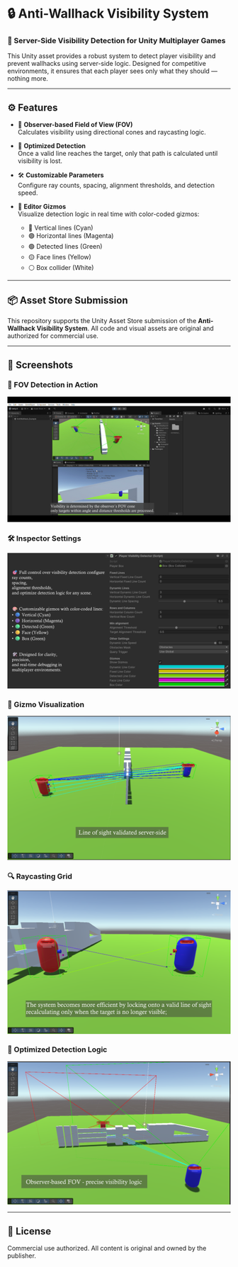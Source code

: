 # 🔒 Anti-Wallhack Visibility System

### 🧠 Server-Side Visibility Detection for Unity Multiplayer Games

This Unity asset provides a robust system to detect player visibility and prevent wallhacks using server-side logic. Designed for competitive environments, it ensures that each player sees only what they should — nothing more.

---

## ⚙️ Features

- 🎯 **Observer-based Field of View (FOV)**  
  Calculates visibility using directional cones and raycasting logic.

- 🧠 **Optimized Detection**  
  Once a valid line reaches the target, only that path is calculated until visibility is lost.

- 🛠️ **Customizable Parameters**  
  Configure ray counts, spacing, alignment thresholds, and detection speed.

- 🎨 **Editor Gizmos**  
  Visualize detection logic in real time with color-coded gizmos:
  - 🔵 Vertical lines (Cyan)  
  - 🟣 Horizontal lines (Magenta)  
  - 🟢 Detected lines (Green)  
  - 🟡 Face lines (Yellow)  
  - ⚪ Box collider (White)

---

## 📦 Asset Store Submission

This repository supports the Unity Asset Store submission of the **Anti-Wallhack Visibility System**. All code and visual assets are original and authorized for commercial use.

---

## 📸 Screenshots

### 🎯 FOV Detection in Action
![FOV Demo](screenshots/fov-demo.png)

### 🛠️ Inspector Settings
![Inspector](screenshots/inspector-settings.png)

### 🎨 Gizmo Visualization
![Gizmos](screenshots/gizmos.png)

### 🔍 Raycasting Grid
![Efficient System](screenshots/efficient-system.png)

### 🧠 Optimized Detection Logic
![Detection Logic](screenshots/detection-logic.png)

---

## 📄 License

Commercial use authorized. All content is original and owned by the publisher.
